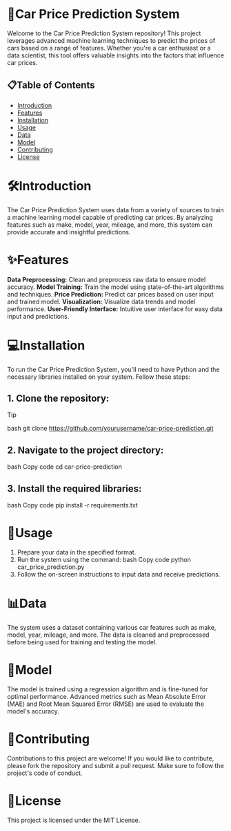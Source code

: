 # 🚗Car Price Prediction System
Welcome to the Car Price Prediction System repository! This project leverages advanced machine learning techniques to predict the prices of cars based on a range of features. Whether you're a car enthusiast or a data scientist, this tool offers valuable insights into the factors that influence car prices.

 <!-- Add an image link here if you have one -->

## 📋Table of Contents
- [Introduction](#Introduction) 
- [Features](#Features)
- [Installation](#Installation)
- [Usage](#Clone_the_repository)
- [Data](#Data)
- [Model](#Model)
- [Contributing](#Contributing)
- [License](#License)


# 🛠️Introduction
The Car Price Prediction System uses data from a variety of sources to train a machine learning model capable of predicting car prices. By analyzing features such as make, model, year, mileage, and more, this system can provide accurate and insightful predictions.

# ✨Features
**Data Preprocessing:** Clean and preprocess raw data to ensure model accuracy.
**Model Training:** Train the model using state-of-the-art algorithms and techniques.
**Price Prediction:** Predict car prices based on user input and trained model.
**Visualization:** Visualize data trends and model performance.
**User-Friendly Interface:** Intuitive user interface for easy data input and predictions.


# 💻Installation
To run the Car Price Prediction System, you'll need to have Python and the necessary libraries installed on your system. Follow these steps:

## 1. Clone the repository:
> [!TIP]
> bash
> git clone https://github.com/yourusername/car-price-prediction.git

## 2. Navigate to the project directory:
bash
Copy code
cd car-price-prediction
## 3. Install the required libraries:

bash
Copy code
pip install -r requirements.txt


# 🚀Usage
1. Prepare your data in the specified format.
2. Run the system using the command:
bash
Copy code
python car_price_prediction.py
3. Follow the on-screen instructions to input data and receive predictions.


# 📊Data
The system uses a dataset containing various car features such as make, model, year, mileage, and more. The data is cleaned and preprocessed before being used for training and testing the model.

# 🤖Model
The model is trained using a regression algorithm and is fine-tuned for optimal performance. Advanced metrics such as Mean Absolute Error (MAE) and Root Mean Squared Error (RMSE) are used to evaluate the model's accuracy.

# 🙌Contributing
Contributions to this project are welcome! If you would like to contribute, please fork the repository and submit a pull request. Make sure to follow the project's code of conduct.

# 📄License
This project is licensed under the MIT License.
